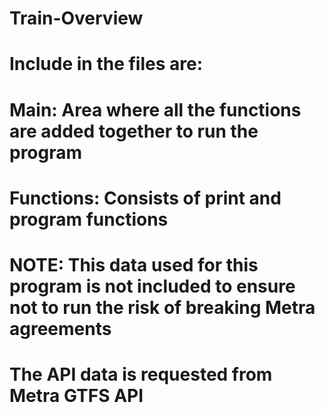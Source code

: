 # Train-Overview
# Include in the files are:
# Main: Area where all the functions are added together to run the program
# Functions: Consists of print and program functions

# NOTE: This data used for this program is not included to ensure not to run the risk of breaking Metra agreements 
# The API data is requested from Metra GTFS API
